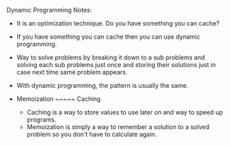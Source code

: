 Dynamic Programming Notes:

- It is an optimization technique.  Do you have something you can cache?
- If you have something you can cache then you can use dynamic programming.
- Way to solve problems by breaking it down to a sub problems and solving each sub problems just once and storing their solutions just in case next time same problem appears.
- With dynamic programming, the pattern is usually the same.

- Memoization ~~~~~ Caching
    - Caching is a way to store values to use later on and way to speed up programs.
    - Memoization is simply a way to remember a solution to a solved problem so you don't have to calculate again.
